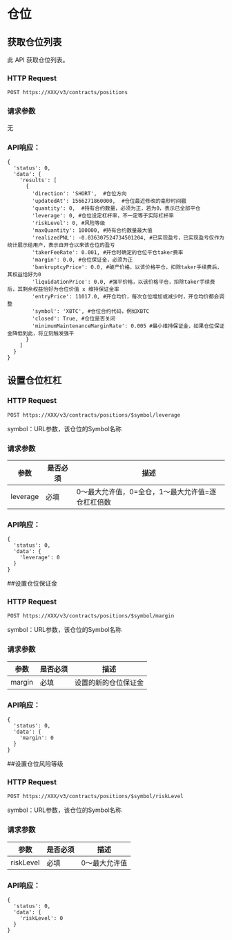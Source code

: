 # 仓位

## 获取仓位列表

此 API 获取仓位列表。

### HTTP Request

`POST https://XXX/v3/contracts/positions`

### 请求参数
无

### API响应：
```
{
  'status': 0,
  'data': {
    'results': [
      {
        'direction': 'SHORT',  #仓位方向
        'updatedAt': 1566271860000,  #仓位最近修改的毫秒时间戳
        'quantity': 0,  #持有合约数量，必须为正，若为0，表示已全部平仓
        'leverage': 0, #仓位设定杠杆率，不一定等于实际杠杆率
        'riskLevel': 0, #风险等级
        'maxQuantity': 100000, #持有合约数量最大值
        'realizedPNL': -0.036307524734501204, #已实现盈亏，已实现盈亏仅作为统计展示给用户，表示自开仓以来该仓位的盈亏
        'takerFeeRate': 0.001, #开仓时确定的仓位平仓taker费率
        'margin': 0.0, #仓位保证金，必须为正 
        'bankruptcyPrice': 0.0, #破产价格，以该价格平仓，扣除taker手续费后，其权益恰好为0
        'liquidationPrice': 0.0, #强平价格，以该价格平仓，扣除taker手续费后，其剩余权益恰好为仓位价值 x 维持保证金率
        'entryPrice': 11017.0, #开仓均价，每次仓位增加或减少时，开仓均价都会调整
        'symbol': 'XBTC', #仓位合约代码，例如XBTC
        'closed': True, #仓位是否关闭
        'minimumMaintenanceMarginRate': 0.005 #最小维持保证金，如果仓位保证金降低到此，将立刻触发强平
      }
    ]
  }
}
```
## 设置仓位杠杠
### HTTP Request

`POST https://XXX/v3/contracts/positions/$symbol/leverage`

symbol：URL参数，该仓位的Symbol名称
### 请求参数
参数 | 是否必须 | 描述
--------- | ------- | -----------
leverage| 必填| 0～最大允许值，0=全仓，1～最大允许值=逐仓杠杠倍数

### API响应：
```
{
  'status': 0,
  'data': {
    'leverage': 0
  }
}
```

##设置仓位保证金

### HTTP Request

`POST https://XXX/v3/contracts/positions/$symbol/margin`

symbol：URL参数，该仓位的Symbol名称
### 请求参数
参数 | 是否必须 | 描述
--------- | ------- | -----------
margin| 必填| 设置的新的仓位保证金

### API响应：
```
{
  'status': 0,
  'data': {
    'margin': 0
  }
}
```

##设置仓位风险等级

### HTTP Request

`POST https://XXX/v3/contracts/positions/$symbol/riskLevel`

symbol：URL参数，该仓位的Symbol名称

### 请求参数
参数 | 是否必须 | 描述|
--------- | ------- | -----------
riskLevel|必填|0～最大允许值

### API响应：
```
{
  'status': 0,
  'data': {
    'riskLevel': 0
  }
}
```